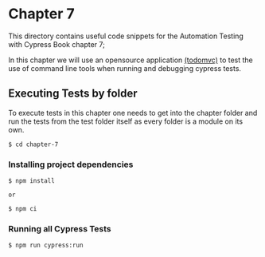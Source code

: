 # Chapter 7
This directory contains useful code snippets for the Automation Testing with Cypress Book chapter 7; 

In this chapter we will use an opensource application [(todomvc)](http://todomvc.com/examples/react/#/) to test the use of command line tools when running and debugging cypress tests.


## Executing Tests by folder
To execute tests in this chapter one needs to get into the chapter folder and run the tests from the test folder itself as every folder is a module on its own. 

```
$ cd chapter-7
```

### Installing project dependencies
```
$ npm install

or 

$ npm ci

```

### Running all Cypress Tests
```
$ npm run cypress:run
```

